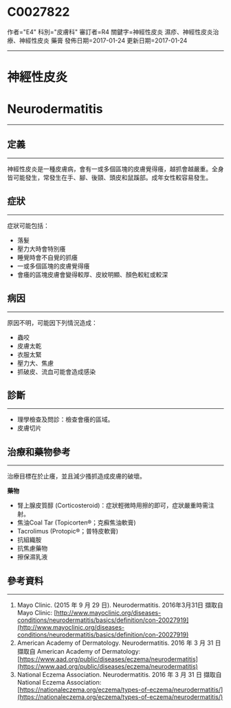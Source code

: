# C0027822
作者="E4"
科別="皮膚科"
審訂者=R4
關鍵字=神經性皮炎 濕疹、神經性皮炎治療、神經性皮炎 藥膏
發佈日期=2017-01-24
更新日期=2017-01-24

----------
# 神經性皮炎
# Neurodermatitis
----------
## 定義
----------

神經性皮炎是一種皮膚病，會有一或多個區塊的皮膚覺得癢，越抓會越嚴重。全身皆可能發生，常發生在手、腳、後頸、頭皮和鼠蹊部。成年女性較容易發生。

## 症狀
----------

症狀可能包括：

- 落髮
- 壓力大時會特別癢
- 睡覺時會不自覺的抓癢
- 一或多個區塊的皮膚覺得癢
- 會癢的區塊皮膚會變得較厚、皮紋明顯、顏色較紅或較深
## 病因
----------

原因不明，可能因下列情況造成：

- 蟲咬
- 皮膚太乾
- 衣服太緊
- 壓力大、焦慮
- 抓破皮、流血可能會造成感染
## 診斷
----------
- 理學檢查及問診：檢查會癢的區域。
- 皮膚切片
## 治療和藥物參考
----------

治療目標在於止癢，並且減少搔抓造成皮膚的破壞。

**藥物**

- 腎上腺皮質醇 (Corticosteroid)：症狀輕微時用擦的即可，症狀嚴重時需注射。
- 焦油Coal Tar (Topicorten®；克癬焦油軟膏) 
- Tacrolimus (Protopic®；普特皮軟膏) 
- 抗組織胺
- 抗焦慮藥物
- 擦保濕乳液 
## 參考資料
----------
1. Mayo Clinic. (2015 年 9 月 29 日). Neurodermatitis. 2016年3月31日 擷取自 Mayo Clinic:
  [http://www.mayoclinic.org/diseases-conditions/neurodermatitis/basics/definition/con-20027919](http://www.mayoclinic.org/diseases-conditions/neurodermatitis/basics/definition/con-20027919)
2. American Academy of Dermatology. Neurodermatitis. 2016 年 3 月 31 日 擷取自 American Academy of Dermatology:
  [https://www.aad.org/public/diseases/eczema/neurodermatitis](https://www.aad.org/public/diseases/eczema/neurodermatitis)
3. National Eczema Association. Neurodermatitis. 2016 年 3 月 31 日 擷取自 National Eczema Association:
  [https://nationaleczema.org/eczema/types-of-eczema/neurodermatitis/](https://nationaleczema.org/eczema/types-of-eczema/neurodermatitis/)

